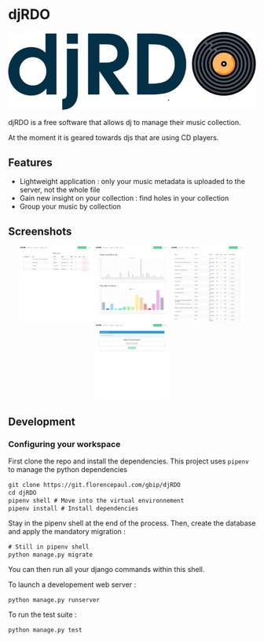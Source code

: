 # djRDO

<div style="text-align:center"><img alt="djRDO banner" src="assets/banner.png" /></div>


djRDO is a free software that allows dj to manage their music collection.

At the moment it is geared towards djs that are using CD players.

## Features


* Lightweight application : only your music metadata is uploaded to the server, not the whole file
* Gain new insight on your collection : find holes in your collection
* Group your music by collection

## Screenshots
 <p align="middle">
<img alt="Collection view screenshot" src="https://github.com/gbip/djRDO/blob/master/readme_assets/collection.png?raw=true" width="150">
<img alt="Collection view screenshot" src="https://github.com/gbip/djRDO/blob/master/readme_assets/insights.png?raw=true" width="150">
<img alt="Collection view screenshot" src="https://github.com/gbip/djRDO/blob/master/readme_assets/music.png?raw=true" width="150">
<img alt="Collection view screenshot" src="https://github.com/gbip/djRDO/blob/master/readme_assets/upload.png?raw=true" width="150">
</p>


## Development

### Configuring your workspace

First clone the repo and install the dependencies.
This project uses `pipenv` to manage the python dependencies

```shell
git clone https://git.florencepaul.com/gbip/djRDO
cd djRDO
pipenv shell # Move into the virtual environnement
pipenv install # Install dependencies
```

Stay in the pipenv shell at the end of the process.
Then, create the database and apply the mandatory migration :

```shell
# Still in pipenv shell
python manage.py migrate
```

You can then run all your django commands within this shell.

To launch a developement web server : 

```shell
python manage.py runserver
```

To run the test suite :

```shell
python manage.py test
```
